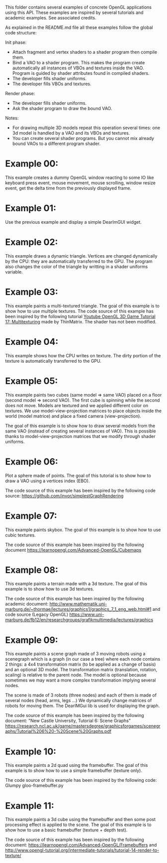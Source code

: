 This folder contains several examples of concrete OpenGL applications using this API.
These examples are inspired by several tutorials and academic examples. See associated credits.

As explained in the README.md file all these examples follow the global code structure:

Init phase:
- Attach fragment and vertex shaders to a shader program then compile them.
- Bind a VAO to a shader program. This makes the program create automatically all instances of VBOs and textures inside the VAO. Program is guided by shader attributes found in compiled shaders.
- The developer fills shader uniforms.
- The developer fills VBOs and textures.

Render phase:
- The developer fills shader uniforms.
- Ask the shader program to draw the bound VAO.

Notes:
- For drawing multiple 3D models repeat this operation several times: one 3d model is handled by a VAO and its VBOs and textures.
- You can create several shader programs. But you cannot mix already bound VAOs to a different program shader.

Example 00:
===========

This example creates a dummy OpenGL window reacting to some IO like keyboard press event, mouse movement, mouse scrolling, window resize event, get the delta time from the previously displayed frame.

Example 01:
===========

Use the previous example and display a simple DearImGUI widget.

Example 02:
===========

This example draws a dynamic triangle. Vertices are changed dynamically by the CPU: they are automatically transferred to the GPU. The program also changes the color of the triangle by writting in a shader uniforms variable.

Example 03:
===========

This example paints a multi-textured triangle. The goal of this example is to show how to use multiple textures. The code source of this example has been inspired by the following tutorial
[Youtube OpenGL 3D Game Tutorial 17: Multitexturing](https://www.youtube.com/watch?v=-kbal7aGUpk&list=PLRIWtICgwaX0u7Rf9zkZhLoLuZVfUksDP&index=17)
made by ThinMatrix. The shader has not been modified.

Example 04:
===========

This example shows how the CPU writes on texture. The dirty portion of the texture is automatically transferred to the GPU.

Example 05:
===========

This example paints two cubes (same model => same VAO) placed on a floor (second model => second VAO). The first cube is spinning while the second does not move. Models are textured and we applied different color on textures. We use model-view-projection matrices to place objects inside the world (model matrice) and place a fixed camera (view-projection).

The goal of this example is to show how to draw several models from the same VAO (instead of creating several instances of VAO). This is possible thanks to model-view-projection matrices that we modify through shader uniforms.

Example 06:
===========

Plot a sphere made of points. The goal of this tutorial is to show how to draw a VAO using a vertices index (EBO).

The code source of this example has been inspired by the following code source: https://github.com/invor/simplestGraphRendering

Example 07:
===========

This example paints skybox. The goal of this example is to show how to use cubic textures.

The code source of this example has been inspired by the following document
https://learnopengl.com/Advanced-OpenGL/Cubemaps

Example 08:
===========

This example paints a terrain made with a 3d texture. The goal of this example is to show how to use 3d textures.

The code source of this example has been inspired by the following academic document:
http://www.mathematik.uni-marburg.de/~thormae/lectures/graphics1/graphics_7_1_eng_web.html#1
and code source (Legacy OpenGL) https://www.uni-marburg.de/fb12/en/researchgroups/grafikmultimedia/lectures/graphics

Example 09:
===========

This example paints a scene graph made of 3 moving robots using a scenegraph which is a graph (in our case a tree) where each node contains 2 things: a 4x4 transformation matrix (to be applied as a change of basis) and an optional 3D model. The transformation matrix (translation, rotation, scaling) is relative to the parent node. The model is optional because sometimes we may want a more complex transformation implying several nodes.

The scene is made of 3 robots (three nodes) and each of them is made of several nodes (head, arms, legs ...) We dynamically change matrices of robots for moving them. The DearIMGui lib is used for displaying the
graph.

The code source of this example has been inspired by the following document: "New Castle University, Tutorial 6: Scene Graphs" https://research.ncl.ac.uk/game/mastersdegree/graphicsforgames/scenegraphs/Tutorial%206%20-%20Scene%20Graphs.pdf

Example 10:
===========

This example paints a 2d quad using the framebuffer. The goal of this example is to show how to use a simple framebuffer (texture only).

The code source of this example has been inspired by the following code: Glumpy gloo-framebuffer.py

Example 11:
===========

This example paints a 3d cube using the framebuffer and then some post processing effect is applied to the scene. The goal of this example is to show how to use a basic framebuffer (texture + depth test).

The code source of this example has been inspired by the following document: https://learnopengl.com/Advanced-OpenGL/Framebuffers and http://www.opengl-tutorial.org/intermediate-tutorials/tutorial-14-render-to-texture/
